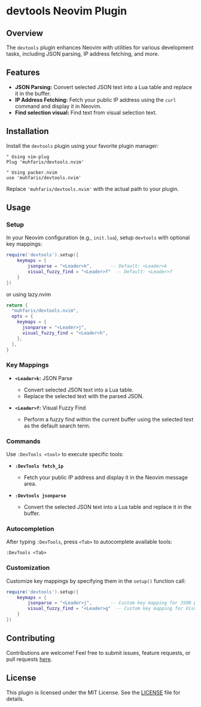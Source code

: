 # devtools Neovim Plugin

## Overview

The `devtools` plugin enhances Neovim with utilities for various development tasks, including JSON parsing, IP address fetching, and more.

## Features

- **JSON Parsing:** Convert selected JSON text into a Lua table and replace it in the buffer.
- **IP Address Fetching:** Fetch your public IP address using the `curl` command and display it in Neovim.
- **Find selection visual:** Find text from visual selection text.

## Installation

Install the `devtools` plugin using your favorite plugin manager:

```vim
" Using vim-plug
Plug 'muhfaris/devtools.nvim'

" Using packer.nvim
use 'muhfaris/devtools.nvim'
```

Replace `'muhfaris/devtools.nvim'` with the actual path to your plugin.

## Usage

### Setup

In your Neovim configuration (e.g., `init.lua`), setup `devtools` with optional key mappings:

```lua
require('devtools').setup({
    keymaps = {
        jsonparse = "<Leader>k",       -- Default: <Leader>k
        visual_fuzzy_find = "<Leader>f"  -- Default: <Leader>f
    }
})
```

or using lazy.nvim

```lua
return {
  "muhfaris/devtools.nvim",
  opts = {
    keymaps = {
      jsonparse = "<Leader>j",
      visual_fuzzy_find = "<Leader>h",
    },
  },
}
```

### Key Mappings

- **`<Leader>k`:** JSON Parse

  - Convert selected JSON text into a Lua table.
  - Replace the selected text with the parsed JSON.

- **`<Leader>f`:** Visual Fuzzy Find
  - Perform a fuzzy find within the current buffer using the selected text as the default search term.

### Commands

Use `:DevTools <tool>` to execute specific tools:

- **`:DevTools fetch_ip`**

  - Fetch your public IP address and display it in the Neovim message area.

- **`:Devtools jsonparse`**
  - Convert the selected JSON text into a Lua table and replace it in the buffer.

### Autocompletion

After typing `:DevTools`, press `<Tab>` to autocomplete available tools:

```vim
:DevTools <Tab>
```

### Customization

Customize key mappings by specifying them in the `setup()` function call:

```lua
require('devtools').setup({
    keymaps = {
        jsonparse = "<Leader>j",       -- Custom key mapping for JSON parse
        visual_fuzzy_find = "<Leader>g"  -- Custom key mapping for Visual Fuzzy Find
    }
})
```

## Contributing

Contributions are welcome! Feel free to submit issues, feature requests, or pull requests [here](https://github.com/username/devtools).

## License

This plugin is licensed under the MIT License. See the [LICENSE](./LICENSE) file for details.
